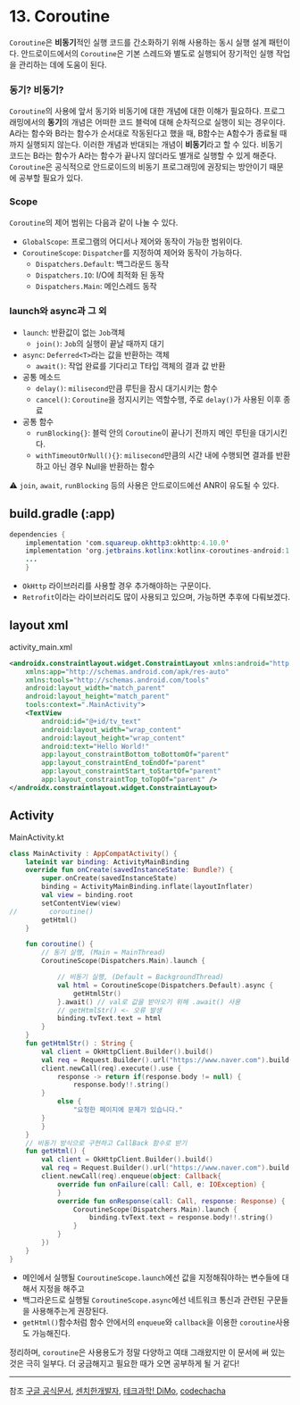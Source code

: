 # 13. Coroutine

`Coroutine`은 **비동기**적인 실행 코드를 간소화하기 위해 사용하는 동시 실행 설계 패턴이다.
안드로이드에서의 `Coroutine`은 기본 스레드와 별도로 실행되어 장기적인 실행 작업을 관리하는 데에 도움이 된다.

### 동기? 비동기?

`Coroutine`의 사용에 앞서 동기와 비동기에 대한 개념에 대한 이해가 필요하다.
프로그래밍에서의 **동기**의 개념은 어떠한 코드 블럭에 대해 순차적으로 실행이 되는 경우이다.
A라는 함수와 B라는 함수가 순서대로 작동된다고 했을 때, B함수는 A함수가 종료될 때까지 실행되지 않는다. 이러한 개념과 반대되는 개념이 **비동기**라고 할 수 있다.
비동기 코드는 B라는 함수가 A라는 함수가 끝나지 않더라도 별개로 실행할 수 있게 해준다.
`Coroutine`은 공식적으로 안드로이드의 비동기 프로그래밍에 권장되는 방안이기 때문에 공부할 필요가 있다.

### Scope

`Coroutine`의 제어 범위는 다음과 같이 나눌 수 있다.

- `GlobalScope`: 프로그램의 어디서나 제어와 동작이 가능한 범위이다.
- `CoroutineScope`: `Dispatcher`를 지정하여 제어와 동작이 가능하다.
  - `Dispatchers.Default`: 백그라운드 동작
  - `Dispatchers.IO`: I/O에 최적화 된 동작
  - `Dispatchers.Main`: 메인스레드 동작

### launch와 async과 그 외

- `launch`: 반환값이 없는 `Job`객체
  - `join()`: `Job`의 실행이 끝날 때까지 대기
- `async`: `Deferred<T>`라는 값을 반환하는 객체
  - `await()`: 작업 완료를 기다리고 T타입 객체의 결과 값 반환
- 공통 메소드
  - `delay()`: `milisecond`만큼 루틴을 잠시 대기시키는 함수
  - `cancel()`: `Coroutine`을 정지시키는 역할수행, 주로 `delay()`가 사용된 이후 종료
- 공통 함수
  - `runBlocking{}`: 블럭 안의 `Coroutine`이 끝나기 전까지 메인 루틴을 대기시킨다.
  - `withTimeoutOrNull(){}`: `milisecond`만큼의 시간 내에 수행되면 결과를 반환하고 아닌 경우 Null을 반환하는 함수

⚠ `join`, `await`, `runBlocking` 등의 사용은 안드로이드에선 ANR이 유도될 수 있다.

## build.gradle (:app)

```JAVA
dependencies {
    implementation 'com.squareup.okhttp3:okhttp:4.10.0'
    implementation 'org.jetbrains.kotlinx:kotlinx-coroutines-android:1.3.9'
    ...
    }
```

- `OkHttp` 라이브러리를 사용할 경우 추가해야하는 구문이다.
- `Retrofit`이라는 라이브러리도 많이 사용되고 있으며, 가능하면 추후에 다뤄보겠다.

## layout xml

activity_main.xml

```XML
<androidx.constraintlayout.widget.ConstraintLayout xmlns:android="http://schemas.android.com/apk/res/android"
    xmlns:app="http://schemas.android.com/apk/res-auto"
    xmlns:tools="http://schemas.android.com/tools"
    android:layout_width="match_parent"
    android:layout_height="match_parent"
    tools:context=".MainActivity">
    <TextView
        android:id="@+id/tv_text"
        android:layout_width="wrap_content"
        android:layout_height="wrap_content"
        android:text="Hello World!"
        app:layout_constraintBottom_toBottomOf="parent"
        app:layout_constraintEnd_toEndOf="parent"
        app:layout_constraintStart_toStartOf="parent"
        app:layout_constraintTop_toTopOf="parent" />
</androidx.constraintlayout.widget.ConstraintLayout>
```

## Activity

MainActivity.kt

```KOTLIN
class MainActivity : AppCompatActivity() {
    lateinit var binding: ActivityMainBinding
    override fun onCreate(savedInstanceState: Bundle?) {
        super.onCreate(savedInstanceState)
        binding = ActivityMainBinding.inflate(layoutInflater)
        val view = binding.root
        setContentView(view)
//        coroutine()
        getHtml()
    }

    fun coroutine() {
        // 동기 실행, (Main = MainThread)
        CoroutineScope(Dispatchers.Main).launch {

            // 비동기 실행, (Default = BackgroundThread)
            val html = CoroutineScope(Dispatchers.Default).async {
                getHtmlStr()
            }.await() // val로 값을 받아오기 위해 .await() 사용
            // getHtmlStr() <- 오류 발생
            binding.tvText.text = html
        }
    }
    fun getHtmlStr() : String {
        val client = OkHttpClient.Builder().build()
        val req = Request.Builder().url("https://www.naver.com").build()
        client.newCall(req).execute().use {
            response -> return if(response.body != null) {
                response.body!!.string()
        }
            else {
                "요청한 페이지에 문제가 있습니다."
        }
        }
    }
    // 비동기 방식으로 구현하고 CallBack 함수로 받기
    fun getHtml() {
        val client = OkHttpClient.Builder().build()
        val req = Request.Builder().url("https://www.naver.com").build()
        client.newCall(req).enqueue(object: Callback{
            override fun onFailure(call: Call, e: IOException) {
            }
            override fun onResponse(call: Call, response: Response) {
                CoroutineScope(Dispatchers.Main).launch {
                    binding.tvText.text = response.body!!.string()
                }
            }
        })
    }
}
```

- 메인에서 실행될 `CouroutineScope.launch`에선 값을 지정해줘야하는 변수들에 대해서 지정을 해주고
- 백그라운드로 실행될 `CoroutineScope.async`에선 네트워크 통신과 관련된 구문들을 사용해주는게 권장된다.
- `getHtml()`함수처럼 함수 안에서의 `enqueue`와 `callback`을 이용한 `coroutine`사용도 가능해진다.

정리하며, `coroutine`은 사용용도가 정말 다양하고 여태 그래왔지만 이 문서에 써 있는 것은 극히 일부다. 더 궁금해지고 필요한 때가 오면 공부하게 될 거 같다!

---

참조
[구글 공식문서](https://developer.android.com/kotlin/coroutines),
[센치한개발자](https://www.youtube.com/watch?v=yIdFRXHawYc),
[테크과학! DiMo](https://www.youtube.com/watch?v=Lpieg1zrKdg&t=35s),
[codechacha](https://codechacha.com/ko/android-coroutine/#4-launch-async%EB%A1%9C-%EC%BD%94%EB%A3%A8%ED%8B%B4-%EC%8B%A4%ED%96%89)
